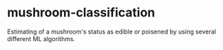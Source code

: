# mushroom-classification
Estimating of a mushroom's status as edible or poisened by using several different ML algorithms.
